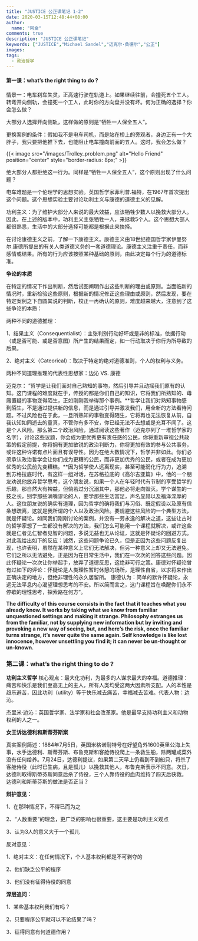 ```yaml
---
title: "JUSTICE 公正课笔记 1-2"
date: 2020-03-15T12:48:44+08:00
author:
  name: "阿金"
comments: true
description: "JUSTICE 公正课笔记"
keywords: ["JUSTICE","Michael Sandel","迈克尔·桑德尔","公正"]
images:
tags:
  - 政治哲学
---
```

#### 第一课：what’s the right thing to do ?
情景一：电车刹车失灵，正高速行驶在轨道上。如果继续往前，会撞死五个工人。转弯开向侧轨，会撞死一个工人，此时你的方向盘并没有坏。何为正确的选择？你会怎么做？


大部分人选择开向侧轨，这样做的原则是“牺牲一人保全五人”。

更换案例的条件：假如我不是电车司机，而是站在桥上的旁观者，身边正有一个大胖子，我只要把他推下去，也能阻止电车撞向前面的五人。这时，我会怎么做？

{{< image src="/images/Trolley_problem.png" alt="Hello Friend" position="center" style="border-radius: 8px;" >}}

绝大部分人都拒绝这一行为。同样是“牺牲一人保全五人”，这个原则出现了什么问题？


电车难题是一个伦理学的思想实验。英国哲学家菲利普.福特，在1967年首次提出这个问题。这个思想实验主要讨论功利主义与康德的道德主义的见解。

功利主义：为了维护大部分人来说的最大效益，应该牺牲少数人以挽救大部分人。因此，在上述的版本中，功利主义主张牺牲一人，来拯救5个人。这个思想大部人都很熟悉，生活中的大部分选择可能都是根据此来抉择。

在讨论康德主义之前，了解一下康德主义。康德主义由18世纪德国哲学家伊曼努尔.康德所提出的有关人类道德义务的一套道德理论。康德主义注重于责任，而非感情或结果。所有的行为应该按照某种基础的原则，由此决定每个行为的道德标准。

**争论的本质**

在特定的情况下作出判断，然后试图阐明作出这些判断的理由或原则。当面临新的情况时，重新检验这些原则，根据新的情况修正这些理由或原则，然后发现，要在特定案例之下自圆其说的判断，校正一再确认的原则，难度越来越大，注意到了这些争论的本质：

两种不同的道德推理：

1、结果主义（Consequentialist）：主张判别行动好坏或是非的标准，依据行动（或是否可能、或是否意图）所产生的结果而定，如一行动取决于你行为所导致的后果。

2、绝对主义（Cateorical）：取决于特定的绝对道德准则，个人的权利与义务。

两种不同道理推理的代表性思想家：边沁 VS. 康德

迈克尔： ”哲学是让我们面对自己熟知的事物，然后引导并且动摇我们原有的认知。这门课程的难度就在于，传授的都是你们自己的知识，它将我们所熟知的、毋庸置疑的事物变得陌生，正如刚刚我举得那个事例。**哲学让我们对熟知事物感到陌生，不是通过提供新的信息，而是通过引导并激发我们，用全新的方法看待问题。不过风险也在于此，一旦所熟知的事物变得陌生，它将再也无法恢复从前，自我认知如同逝去的童真，不管你有多不安，你已经无法不去想或是充耳不闻了。这是个人风险。那么第二个政治风险，通过阅读这些著作（迈克尔列了一堆哲学家的名字），讨论这些议题，你会成为更优秀更有责任感的公民，你将重新审视公共政策的假定前提，你将拥有更加敏锐的政治判断力，你将更加有效的参与公共事务，或许这种许诺有点片面且有误导性。因为在绝大数情况下，哲学并非如此。你们必须承认政治哲学会让你们成为更糟的公民，而非更加优秀的公民，或者在成为更加优秀的公民前先变糟糕。**因为哲学使人远离现实，甚至可能弱化行为力，追溯到苏格拉底时代，有这样一组对话，在苏格拉底的《高尔吉亚篇》中，他的一个朋友劝说他放弃哲学思考，这个朋友说，如果一个人在年轻时代有节制的享受哲学的乐趣，那自然大有裨益，但倘若过分沉溺其中，那他必将走向毁灭。学个谋生的一技之长，别学那些满嘴谬论的人，要学那些生活富足，声名显赫以及福泽深厚的人。这位朋友说的确实有道理，因为哲学的确将我们与习俗、既定假设以及原有信条想疏离，这就是我所谓的个人以及政治风险。要规避这些风险的一个典型方法，就是怀疑论。如同我们刚刚讨论的案例，并没有一劳永逸的解决之道，这些让古时的哲学家想了一生都没有解决的方法，我们怎么可能用一个课程就解决，或许这些就是仁者见仁智者见智的问题，多说无益也无从论证，这就是怀疑论的回避方式。对此我给出如下的反应：诚然，这些问题争论已久，但是正因为这些问题反复出现，也许表明，虽然在某种意义上它们无法解决，但另一种意义上却又无法避免。它们之所以无法避免，正是因为在日常生活中，我们在一次次的回答这些问题。因此怀疑论一次次让你举起手，放弃了道德反思，这绝非可行之策。康德对怀疑论曾有过如下的评论：怀疑论是人类理性暂时休憩的场所，是理性自省，以求将来作出正确决定的地方，但绝非理性的永久居留所。 康德认为：简单的默许怀疑论，永远无法平息内心渴望理想思考的不安。所以简而言之，这门课程旨在唤醒你们永不停歇的理性思考，探索路在何方“。

**The difficulty of this course consists in the fact that it teaches what you already know. It works by taking what we know from familiar unquestioned settings and making it strange. Philosophy estranges us from the familiar, not by supplying new information but by inviting and provoking a new way of seeing, but, and here’s the risk, once the familiar turns strange, it’s never quite the same again. Self knowledge is like lost innocence, however unsettling you find it; it can never be un-thought or un-known.**


### 第二课：what’s the right thing to do ?

**功利主义哲学** 核心观点：最大化功利，为最多的人谋求最大的幸福。道德推理：痛苦和快乐是我们至高无上的主人，所有人类均受这两大因素所支配。人的本性是趋乐避苦，因此功利（utility）等于快乐减去痛苦，幸福减去苦难。代表人物：边沁。

杰里米·边沁：英国哲学家、法学家和社会改革家。他是最早支持功利主义和动物权利的人之一。

**女王诉达德利和斯蒂芬斯案**

真实案例简述：1884年7月5日，英国米格诺耐特号在好望角外1600英里公海上失事，水手达德利、斯蒂芬斯、布鲁克斯和客舱侍役爬上一条救生船，除两罐咸菜外没有任何给养。7月24日，达德利提议，如果第二天早上仍看到不到船只，将杀了客舱侍役（此时已生病，且是孤儿）以挽救其他人，布鲁克斯表示不同意。次日，达德利取得斯蒂芬斯同意后杀了侍役，三个人靠侍役的血肉维持了四天后获救。
达德利和斯蒂芬斯的做法是否正当？

**辩护意见：**

1、在那种情况下，不得已而为之

2、“人数重要”的理念，更广泛的影响也很重要，这主要是功利主义观点

3、认为3人的意义大于一个孤儿

反对意见：

1、绝对主义：在任何情况下，个人基本权利都是不可剥夺的

2、他们缺乏公平的程序

3、他们没有征得侍役的同意

**深层追问：**

1、某些基本权利我们有吗？

2、只要程序公平就可以不论结果了吗？

3、征得同意有何道德作用？
